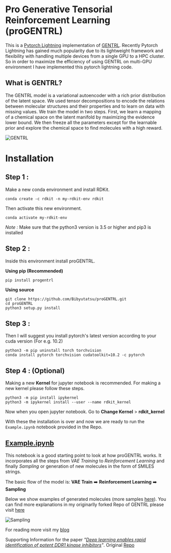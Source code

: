 # Pro Generative Tensorial Reinforcement Learning (proGENTRL) 

This is a [Pytorch Lightning](https://github.com/PyTorchLightning/pytorch-lightning) implementation of [GENTRL](https://github.com/insilicomedicine/gentrl). Recently Pytorch Lightning has gained much popularity due to its lightweight framework and flexibility with handling multiple devices from a single GPU to a HPC cluster. So in order to maximize the efficiency of using GENTRL on multi-GPU environment I have implemented this pytorch lightning code.

## What is GENTRL?
The GENTRL model is a variational autoencoder with a rich prior distribution of the latent space. We used tensor decompositions to encode the relations between molecular structures and their properties and to learn on data with missing values. We train the model in two steps. First, we learn a mapping of a chemical space on the latent manifold by maximizing the evidence lower bound. We then freeze all the parameters except for the learnable prior and explore the chemical space to find molecules with a high reward.

![GENTRL](https://raw.githubusercontent.com/Bibyutatsu/proGENTRL/master/images/gentrl.png)

# Installation

## Step 1 :
Make a new conda environment and install RDKit.
```
conda create -c rdkit -n my-rdkit-env rdkit
```
Then activate this new environment.
```
conda activate my-rdkit-env
```
*Note :*  Make sure that the python3 version is 3.5 or higher and pip3 is installed

## Step 2 :
Inside this environment install proGENTRL.

**Using pip (Recommended)**
```
pip install progentrl
```

**Using source**
```
git clone https://github.com/Bibyutatsu/proGENTRL.git
cd proGENTRL
python3 setup.py install
```

## Step 3 :
Then I will suggest you install pytorch's latest version according to your cuda version (For e.g. 10.2)
```
python3 -m pip uninstall torch torchvision
conda install pytorch torchvision cudatoolkit=10.2 -c pytorch
```

## Step 4 : (Optional)
Making a new **Kernel** for jupyter notebook is recommended. For making a new kernel please follow these steps.
```
python3 -m pip install ipykernel
python3 -m ipykernel install --user --name rdkit_kernel
```
Now when you open jupyter notebook. Go to **Change Kernel** > **rdkit_kernel**

With these the installation is over and now we are ready to run the `Example.ipynb` notebook provided in the Repo.

## [Example.ipynb](https://github.com/Bibyutatsu/proGENTRL/blob/master/Example.ipynb)

This notebook is a good starting point to look at how proGENTRL works. It incorporates all the steps from *VAE Training* to *Reinforcement Learning* and finally *Sampling* or generation of new molecules in the form of SMILES strings.

The basic flow of the model is:
**VAE Train** :arrow_right: **Reinforcement Learning** :arrow_right: **Sampling**

Below we show examples of generated molecules (more samples [here](https://github.com/Bibyutatsu/GENTRL/blob/master/images/Sampling_big.png)). You can find more explanations in my originarlly forked Repo of GENTRL please visit [here](https://github.com/Bibyutatsu/GENTRL)

![Sampling](https://raw.githubusercontent.com/Bibyutatsu/proGENTRL/master/images/Sampling.jpeg)

For reading more  visit my [blog](https://bibyutatsu.github.io/Blogs/)


Supporting Information for the paper _"[Deep learning enables rapid identification of potent DDR1 kinase inhibitors](https://www.nature.com/articles/s41587-019-0224-x)"_.
Original [Repo](https://github.com/insilicomedicine/gentrl)